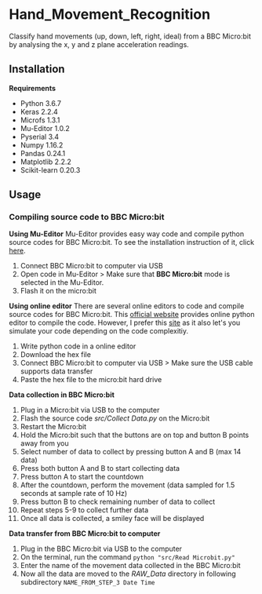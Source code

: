 # Hand_Movement_Recognition
 Classify hand movements (up, down, left, right, ideal) from a BBC Micro:bit by analysing the x, y and z plane acceleration readings.

## Installation
**Requirements**
- Python 3.6.7
- Keras 2.2.4
- Microfs 1.3.1
- Mu-Editor 1.0.2
- Pyserial 3.4
- Numpy 1.16.2
- Pandas 0.24.1
- Matplotlib 2.2.2
- Scikit-learn 0.20.3

## Usage
### Compiling source code to BBC Micro:bit
**Using Mu-Editor**
Mu-Editor provides easy way code and compile python source codes for BBC Micro:bit.
To see the installation instruction of it, click [here](https://codewith.mu/en/download).
1. Connect BBC Micro:bit to computer via USB
2. Open code in Mu-Editor > Make sure that **BBC Micro:bit** mode is selected in the Mu-Editor.
3. Flash it on the micro:bit

**Using online editor**
There are several online editors to code and compile source codes for BBC Micro:bit.
This [official website](https://microbit.org/code/) provides online python editor to compile the code.
However, I prefer this [site](https://create.withcode.uk/) as it also let's you simulate your code 
depending on the code complexitiy.
1. Write python code in a online editor
2. Download the hex file
4. Connect BBC Micro:bit to computer via USB > Make sure the USB cable supports data transfer
3. Paste the hex file to the micro:bit hard drive


**Data collection in BBC Micro:bit**
1. Plug in a Micro:bit via USB to the computer
2. Flash the source code *src/Collect Data.py* on the Micro:bit
4. Restart the Micro:bit
5. Hold the Micro:bit such that the buttons are on top and button B points away from you
6. Select number of data to collect by pressing button A and B (max 14 data)
7. Press both button A and B to start collecting data
8. Press button A to start the countdown
9. After the countdown, perform the movement (data sampled for 1.5 seconds at sample rate of 10 Hz)
10. Press button B to check remaining number of data to collect
12. Repeat steps 5-9 to collect further data
13. Once all data is collected, a smiley face will be displayed

**Data transfer from BBC Micro:bit to computer**
1. Plug in the BBC Micro:bit via USB to the computer
2. On the terminal, run the command ```python "src/Read Microbit.py"```
3. Enter the name of the movement data collected in the BBC Micro:bit
4. Now all the data are moved to the *RAW_Data* directory in following subdirectory ```NAME_FROM_STEP_3 Date Time``` 